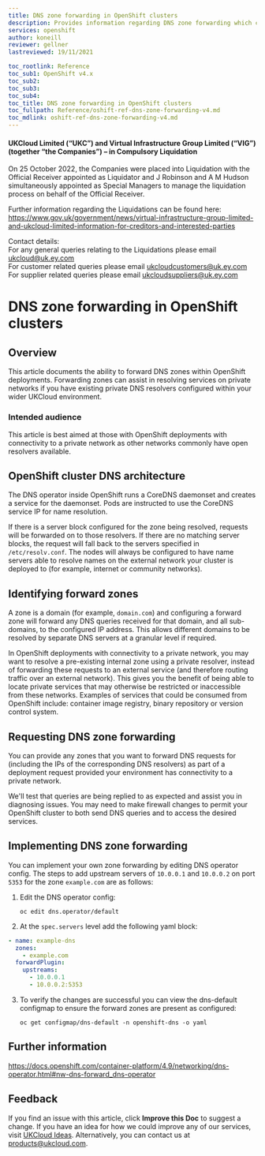```yaml
---
title: DNS zone forwarding in OpenShift clusters
description: Provides information regarding DNS zone forwarding which can be configured in OpenShift clusters
services: openshift
author: koneill
reviewer: gellner
lastreviewed: 19/11/2021

toc_rootlink: Reference
toc_sub1: OpenShift v4.x
toc_sub2:
toc_sub3:
toc_sub4:
toc_title: DNS zone forwarding in OpenShift clusters
toc_fullpath: Reference/oshift-ref-dns-zone-forwarding-v4.md
toc_mdlink: oshift-ref-dns-zone-forwarding-v4.md
---
```


#### UKCloud Limited (“UKC”) and Virtual Infrastructure Group Limited (“VIG”) (together “the Companies”) – in Compulsory Liquidation

On 25 October 2022, the Companies were placed into Liquidation with the Official Receiver appointed as Liquidator and J Robinson and A M Hudson simultaneously appointed as Special Managers to manage the liquidation process on behalf of the Official Receiver.

Further information regarding the Liquidations can be found here: <https://www.gov.uk/government/news/virtual-infrastructure-group-limited-and-ukcloud-limited-information-for-creditors-and-interested-parties>

Contact details:<br>
For any general queries relating to the Liquidations please email <ukcloud@uk.ey.com><br>
For customer related queries please email <ukcloudcustomers@uk.ey.com><br>
For supplier related queries please email <ukcloudsuppliers@uk.ey.com>

# DNS zone forwarding in OpenShift clusters

## Overview

This article documents the ability to forward DNS zones within OpenShift deployments. Forwarding zones can assist in resolving services on private networks if you have existing private DNS resolvers configured within your wider UKCloud environment.

### Intended audience

This article is best aimed at those with OpenShift deployments with connectivity to a private network as other networks commonly have open resolvers available.

## OpenShift cluster DNS architecture

The DNS operator inside OpenShift runs a CoreDNS daemonset and creates a service for the daemonset. Pods are instructed to use the CoreDNS service IP for name resolution. 

If there is a server block configured for the zone being resolved, requests will be forwarded on to those resolvers. If there are no matching server blocks, the request will fall back to the servers specified in `/etc/resolv.conf`. The nodes will always be configured to have name servers able to resolve names on the external network your cluster is deployed to (for example, internet or community networks).

## Identifying forward zones

A zone is a domain (for example, `domain.com`) and configuring a forward zone will forward any DNS queries received for that domain, and all sub-domains, to the configured IP address. This allows different domains to be resolved by separate DNS servers at a granular level if required.

In OpenShift deployments with connectivity to a private network, you may want to resolve a pre-existing internal zone using a private resolver, instead of forwarding these requests to an external service (and therefore routing traffic over an external network). This gives you the benefit of being able to locate private services that may otherwise be restricted or inaccessible from these networks. Examples of services that could be consumed from OpenShift include: container image registry, binary repository or version control system.

## Requesting DNS zone forwarding

You can provide any zones that you want to forward DNS requests for (including the IPs of the corresponding DNS resolvers) as part of a deployment request provided your environment has connectivity to a private network.

We'll test that queries are being replied to as expected and assist you in diagnosing issues. You may need to make firewall changes to permit your OpenShift cluster to both send DNS queries and to access the desired services.

## Implementing DNS zone forwarding

You can implement your own zone forwarding by editing DNS operator config. The steps to add upstream servers of `10.0.0.1` and `10.0.0.2` on port `5353` for the zone `example.com` are as follows:

1. Edit the DNS operator config:

    `oc edit dns.operator/default` 

2. At the `spec.servers` level add the following yaml block:

```yaml
- name: example-dns
  zones: 
    - example.com
  forwardPlugin:
    upstreams: 
      - 10.0.0.1
      - 10.0.0.2:5353
```

3. To verify the changes are successful you can view the dns-default configmap to ensure the forward zones are present as configured:

    `oc get configmap/dns-default -n openshift-dns -o yaml`

## Further information

<https://docs.openshift.com/container-platform/4.9/networking/dns-operator.html#nw-dns-forward_dns-operator>

## Feedback

If you find an issue with this article, click **Improve this Doc** to suggest a change. If you have an idea for how we could improve any of our services, visit [UKCloud Ideas](https://ideas.ukcloud.com). Alternatively, you can contact us at <products@ukcloud.com>.

